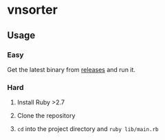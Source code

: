 # vnsorter

## Usage

### Easy

Get the latest binary from [releases](https://github.com/mertvn/vnsorter/releases) and run it. 

### Hard

1. Install Ruby >2.7

2. Clone the repository

3. `cd` into the project directory and `ruby lib/main.rb`
